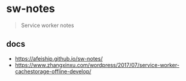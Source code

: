 # sw-notes
> Service worker notes

## docs
- https://afeiship.github.io/sw-notes/
- https://www.zhangxinxu.com/wordpress/2017/07/service-worker-cachestorage-offline-develop/
